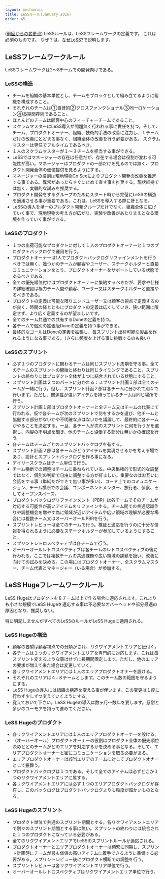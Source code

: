 ```yaml
---
layout: mechanics
title: LeSSルール(January 2016)
order: 45
---
```


<!---
([what changed since previous version](rules-changes.html))
The LeSS Rules are the definition of the LeSS Framework. They are things we consider a must. Why? This is explained in the [Why LeSS?](../framework/why-less.html) section.
--->
([前回からの変更点](rules-changes.jp.html))
LeSSルールは、LeSSフレームワークの定義です。
これは必須のものです。
なぜ？は、[なぜLeSS?](../framework/why-less.jp.html)で説明します。

<!---
## LeSS Framework Rules

The LeSS framework applies to products with 2-“8” teams.
--->
## LeSSフレームワークルール

LeSSフレームワークは2〜8チームでの開発向けである。

<!---
### LeSS Structure

* Structure the organization using real teams as the basic organizational building block.
* Each team is (1) self-managing, (2) cross-functional, (3) co-located, and (4) long-lived.
* The majority of the teams are customer-focused feature teams.
* ScrumMasters are responsible for a well-working LeSS adoption. Their focus is towards the Teams, Product Owner, organization, and development practices. A ScrumMaster does not focus on just one team but on the overall organizational system.
* A ScrumMaster is a dedicated full-time role.
* One ScrumMaster can serve 1-3 teams.
* In LeSS, managers are optional, but if managers do exist their role is likely to change. Their focus shifts from managing the day-to-day product work to improving the value-delivering capability of the product development system.
* Managers’ role is to improve the product development system by practicing Go See, encouraging Stop & Fix, and “experiments over conformance”.
* For the product group, establish the complete LeSS structure “at the start”; this is vital for a LeSS adoption.
* For the larger organization beyond the product group, adopt LeSS evolutionarily using Go and See to create an organization where experimentation and improvement is the norm.
--->
### LeSSの構造

- チームを組織の基本単位とし、チームをブロックとして組み立てるように組織を構成すること。
- それぞれのチームは①自律的②クロスファンクショナル③同一ロケーション④長期間存続であること。
- ほとんどのチームは顧客中心のフィーチャーチームであること。
- スクラムマスターはLeSS導入が問題無く行われる事に責任を持つ。そして、チーム、プロダクトオーナー、組織、技術的手法の改善に注力し、１チームだけの改善にとどまる事なく、組織全体の改善を行う必要がある。
スクラムマスターは専任でフルタイムであるべき。
- １人のスクラムマスターが１〜３チームを担当する事ができる。
- LeSSではマネージャーの存在は任意だが、存在する場合は役割が変わる可能性が高い。マネージャーはプロダクトの一部だけを見るのでは無く、プロダクト開発全体の価値提供を見るようにする。
- マネージャーの役割は現地現物Go Seeによりプロダクト開発の改善を推進する事である。異常があったらすぐに止めて直す事を推奨する。現状維持では無く、実験的な試みを推奨する。
- プロダクト開発をするグループのためにスタート時から完璧にLeSSの構造を適用させる事が重要である。これは、LeSSを導入する際に肝となる。
- LeSSの導入を単一のプルダクト開発グループだけでなく、組織全体に広げていく事で、現地現物の考え方が広がり、実験や改善があたりまえとなる環境を作っていく事ができる。

<!---
### LeSS Product

* There is one Product Owner and one Product Backlog for the complete shippable product.
* The Product Owner shouldn’t work alone on Product Backlog refinement; he is supported by the multiple Teams working directly with customers/users and other stakeholders.
* All prioritization goes through the Product Owner, but clarification is as much as possible directly between the Teams and customer/users and other stakeholders.
* One shared Definition of Done for the whole product.
* Each team can have their own expanded Definition of Done.
* The definition of product should be as broad and end-user/customer centric as is practical. Over time, the definition of product might increase. Broader definitions are preferred.
* The perfection goal is to improve the Definition of Done so that it results in a shippable product each Sprint (or even more frequently).
--->
### LeSSのプロダクト

- １つの出荷可能なプロダクトに対して１人のプロダクトオーナーと１つのプロダクトバックログで運用を行う。
- プロダクトオーナーは1人でプロダクトバックログリファインメントを行うべきでは無く、幾つかのチームが顧客やユーザー、ステークホルダーと直接コミュニケーションをとり、プロダクトオーナーをサポートしている状態であるべきである。
- 全ての優先順位付けはプロダクトオーナーに集約するべきだが、要求や仕様の詳細確認は極力チーム間や顧客、ユーザー又はステークホルダーと直接やるべきである。
- プロダクトの定義は可能な限りエンドユーザー又は顧客の視点で定義するのが良く、時間の経とともにプロダクトの定義は広くしていき、狭い範囲に限定せず、より広く定義するのが望ましいです。
- 全てのチーム共通での共有するDoneの定義を持つ。
- 各チームで個別の拡張版Doneの定義を持つ事ができる。
- 最終的なゴールはDoneの定義を拡張し、毎スプリント出荷可能な製品を作れるようになる事である。（さらに頻度を上げる事に挑戦するのも良い）
<!---
### LeSS Sprint

* There is one product-level Sprint, not a different Sprint for each Team. Each Team starts and ends the Sprint at the same time. Each Sprint results in an integrated whole product.
* Sprint Planning consists of two parts: Sprint Planning Part One is common for all teams while Sprint Planning Part Two is usually done separately for each team.
* Sprint Planning Part One is attended by the Product Owner and Teams or Team representatives. They together tentatively select the items that each team will work on the next Sprint.The Teams identify opportunities to work together and final questions are clarified.
* Each Team has their own Sprint Backlog.
* Sprint Planning Part Two is for Teams to decide how they will do the selected items.This usually involves design and the creation of their Sprint Backlogs. The Team forecasts how many items they believe they can complete during the next Sprint.
  * Guidance: For some Teams, do it in a shared space to enhance coordination.
* Each Team has their own Daily Scrum.
* Cross-team coordination is decided by the teams. Prefer decentralized and informal coordination over centralized coordination
  * Guidance: Coordination via Open Space, joining other teams’ Daily Scrum, Scrum of Scrums, multi-team workshops, or “simply” working in the same space, talking to each other, and using visual management.
* Product Backlog Refinement (PBR) is done per team for the items they are likely going to do in the future. Do multi-team PBR to increase shared understanding and exploting coordination opportunities when having closely related items or a need for broader input/learning
  * Guidance: Hold an overall PBR with representatives before each team PBR to explore which teams might work on which items, and to increase learning and alignment.
* There is one product Sprint Review; it is common for all teams. Ensure that enough stakeholders join to contribute the information needed for effective inspection and adaptation.
  * Guidance: Use decentralized “diverge-merge” techniques for better feedback and less boring meetings.
* Each Team has their own Sprint Retrospective.
* An Overall Retrospective is held after the Team Retrospectives to discuss cross-team and system-wide issues, and create improvement experiments. This is attended by Product Owner, ScrumMasters, Team Representatives, and managers (if there are any).
--->

### LeSSのスプリント

- 必ず１つのプロダクトに関わるチームは同じスプリント周期を守る事。全てのチームのスプリントの開始と終わりは同じタイミングであること。スプリントの終わりにはプロダクト全体が１つに結合されている状態にすること。
- スプリント計画は２つのパートに分かれる：スプリント計画１部は全てのチームが一緒に行う。但し、スプリント計画２部は各チームに分かれて別々で行います。ただし、関連性が強いアイテムを持っているチームは同じ場所で行う。
- スプリント計画１部はプロダクトオーナーと全チーム又はチームの代表にて行われる。仮で各チームが次のスプリントで何をするかを選び、他チームと協働する部分がないかや不明確な点はないかを議論して、最終的に各チームがやることを決定する。一旦、各チームが次のスプリントに何を行うかを選択し、内容の不明点を聞き、他のチームと協働する部分は無いかの確認を行う。
- 各チームはチームごとのスプリントバックログを有する。
- スプリント計画２部は各チームがどうアイテムを実現させるかを考える場であり、設計とスプリントバックログを作る事になる。
- デイリースクラムはチーム単位で行う。
- チーム横断での調整はチームに委ねられている。中央集権的で形式的な調整ではなく、個別の判断で自由に調整する方が好ましい。重要なのはお互いに会話をする事（単純だができて無い事が多い）、コード上でのコミュニケーション、チーム横断での会議、コンポーネントメンター、旅行者、偵察、そしてオープンスペース。
- プロダクトバックログリファインメント（PBR）は各チームでそのチームが対応する可能性が高いアイテムをリファインする。チーム間での共通認識作りや調整機会を増やす為に領域が近いアイテムや広い領域の理解が必要な場合には複数チーム又はオーバーオールPBRを行う。
- スプリントレビューは全てのチームで行う。検証と適応を行うのに十分な情報を得られるように必要なステークホルダーが参加しているようにすること。
- スプリントレトロスペクティブは各チームで行う。
- オーバーオールレトロスペクティブは各チームのレトロスペクティブの後に行われる。ここでは複数チームの共通課題や広い領域の課題を扱い、改善に向けての試みを決める。この場にはプロダクトオーナー、全スクラムマスター、チーム代表とマネージャー（いる場合）が参加する。

<!---
## LeSS Huge Framework Rules
--->
## LeSS Hugeフレームワークルール

<!---
LeSS Huge applies to products with “8+” teams. Avoid applying LeSS Huge for smaller product groups as it will result in more overhead and local optimizations.

All LeSS rules apply to LeSS Huge, unless otherwise stated.
--->
LeSS Hugeはプロダクトを８チーム以上で作る場合に適応されます。これよりも小さな規模でLeSS Hugeを適応する事は不必要なオバーヘッドや部分最適の原因となり、推奨しない。

特に明記しませんがすべてのLeSSのルールがLeSS Hugeに適用される。

<!---
### LeSS Huge Structure

* Customer requirements that are strongly related from a customer perspective are grouped in Requirement Areas.
* Each Team specializes in one Requirement Area. Teams are there “long term”; this won’t change each Sprint but Teams will change Requirement Area when others grow in value.
* Each Requirement Area has one Area Product Owner.
* Each Requirement Area has between “4-8” teams. Avoid violating this range.
* LeSS Huge adoptions, including the structural changes, are done with an evolutionary incremental approach.
* Remember each day: LeSS Huge adoptions take months or years, infinite patience, and sense of humor.
--->

### LeSS Hugeの構造

- 顧客の要望は顧客視点での分類がされ、リクワイアメントエリアと紐付く。
- 各チームは１つのリクワイアメントエリアを専門的に対応します。これは毎スプリント変えるような事はせずに長期間固定します。ただし、他のエリアの要求が増えて来た場合は変更していく。
- 各リクワイアメントエリアには１人のエリアプロダクトオナーを設ける。
- それぞれのエリアは４−８チームとします。このチーム数の範囲を守るようにする。
- LeSS Hugeの導入には組織の構造を変える事が伴います。この変更は１度に行わず少しずつ変えていくようにする。
- 覚えておいて下さい。LeSS Hugeの導入は数ヶ月〜数年を要します。忍耐と多少のユーモアを持って進めてください。

<!---
### LeSS Huge Product

* Each Requirement Area has one Area Product Owner.
* One (overall) Product Owner is responsible for product-wide prioritization and deciding which teams work in which Area. He works closely with Area Product Owners.
* Area Product Owners act as Product Owners towards their teams.
* There is one Product Backlog; every item in it belongs to exactly one Requirement Area.
* There is one Area Product Backlog per Requirement Area. This backlog is conceptually a more granular view onto the one Product Backlog.
--->
### LeSS Hugeのプロダクト

- 各リクワイアメントエリアには１人のエリアプロダクトオーナーを設ける。
- （オーバーオール）プロダクトオーナーの役割はプロダクト全体の優先順位決めとどのチームがどのエリアを対応するかを決める事となる。そして、エリアプロダクトオーナーと密にコミュニケーションを取る必要がある。
- エリアプロダクトオーナーは該当エリアのチームに対してプロダクトオナーとして振舞う。
- プロダクトバックログは１つである。そして全てのアイテムは必ずどこか１つのリクワイアメントエリアに属する。
- 各リクワイアメントエリアには必ず１つのエリアプロダクトバックログが存在し、このバックログはプロダクトバックログよりも粒度が細かいものとなる。

<!---
### LeSS Huge Sprint

* There is one product-level Sprint, not a different Sprint for each Requirement Area. It ends in one integrated whole product.
* All Sprint LeSS rules apply for each Requirement Area.
* The Product Owner and Area Product Owners synchronize frequently. Before Sprint Planning they ensure the Teams work on the most valuable items.After the Sprint Review, they enable product-level adaptations.
* A Sprint Review is held per Requirement Area.
  * Guidance: Hold an additional product-level Sprint Review, to inspect key items, and to summarize and synchronize the learnings to enable product-level adaptation.
* A Overall Retrospective is held per Requirement Area.
  * Guidance: Hold an additional product-level Overall Retrospective to identify global problems and structural changes, and create improvement experiments.
--->

### LeSS Hugeのスプリント

- プロダクト単位で共通のスプリント期間とする。各リクワイアメントエリアで別々のスプリント期間とする事は無い。スプリントの終わりには統合された１つのプロダクトになっている必要がある。
- 全てのリクワイアメントエリアでLeSSのスプリントルールが適応される。
- プロダクトオーナーとエリアプロダクトオーナーは頻繁に同期し、スプリント計画時にチームが最も価値の高いアイテムに着手できるように準備する必要がある。スプリントレビュー後にプロダクト横断での調整を行う。
- スプリントレビューは各リクワイアメントエリア単位で行う。
- オーバーオールレトロスペクティブはリクワイアメントエリア単位で行う。
